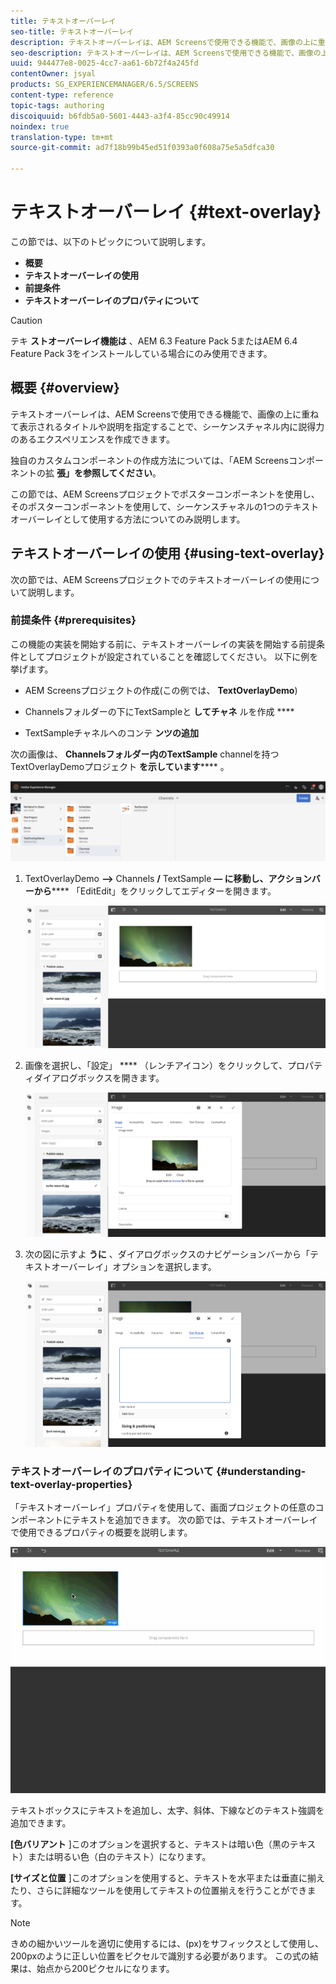 ```yaml
---
title: テキストオーバーレイ
seo-title: テキストオーバーレイ
description: テキストオーバーレイは、AEM Screensで使用できる機能で、画像の上に重ねて表示されるタイトルや説明を指定することで、シーケンスチャネル内に説得力のあるエクスペリエンスを作成できます。 このページでは、この機能について詳しく見ていきます。
seo-description: テキストオーバーレイは、AEM Screensで使用できる機能で、画像の上に重ねて表示されるタイトルや説明を指定することで、シーケンスチャネル内に説得力のあるエクスペリエンスを作成できます。 このページでは、この機能について詳しく見ていきます。
uuid: 944477e8-0025-4cc7-aa61-6b72f4a245fd
contentOwner: jsyal
products: SG_EXPERIENCEMANAGER/6.5/SCREENS
content-type: reference
topic-tags: authoring
discoiquuid: b6fdb5a0-5601-4443-a3f4-85cc90c49914
noindex: true
translation-type: tm+mt
source-git-commit: ad7f18b99b45ed51f0393a0f608a75e5a5dfca30

---
```



# テキストオーバーレイ {#text-overlay}

この節では、以下のトピックについて説明します。

* **概要**
* **テキストオーバーレイの使用**
* **前提条件**
* **テキストオーバーレイのプロパティについて**

>[!CAUTION]
>
>テキ **ストオーバーレイ機能は** 、AEM 6.3 Feature Pack 5またはAEM 6.4 Feature Pack 3をインストールしている場合にのみ使用できます。

## 概要 {#overview}

テキストオーバーレイは、AEM Screensで使用できる機能で、画像の上に重ねて表示されるタイトルや説明を指定することで、シーケンスチャネル内に説得力のあるエクスペリエンスを作成できます。

独自のカスタムコンポーネントの作成方法については、「AEM Screensコンポーネントの拡 **張」を参照してください**。

この節では、AEM Screensプロジェクトでポスターコンポーネントを使用し、そのポスターコンポーネントを使用して、シーケンスチャネルの1つのテキストオーバーレイとして使用する方法についてのみ説明します。

## テキストオーバーレイの使用 {#using-text-overlay}

次の節では、AEM Screensプロジェクトでのテキストオーバーレイの使用について説明します。

### 前提条件 {#prerequisites}

この機能の実装を開始する前に、テキストオーバーレイの実装を開始する前提条件としてプロジェクトが設定されていることを確認してください。 以下に例を挙げます。  

* AEM Screensプロジェクトの作成(この例では、 **TextOverlayDemo**)

* Channelsフォルダーの下にTextSampleと **してチャネ** ルを作成 ****

* TextSampleチャネルへのコンテ **ンツの追加**

次の画像は、 **Channelsフォルダー内のTextSample** channelを持つTextOverlayDemoプロジェクト **を示しています****** 。

![screen_shot_2018-12-16at75908pm](assets/screen_shot_2018-12-16at75908pm.png)

1. TextOverlayDemo **—&gt;** Channels **/** TextSample **— に移動し、アクションバーから****** 「EditEdit」をクリックしてエディターを開きます。

   ![screen_shot_2018-12-16at80017pm](assets/screen_shot_2018-12-16at80017pm.png)

1. 画像を選択し、「設定」 **** （レンチアイコン）をクリックして、プロパティダイアログボックスを開きます。

   ![screen_shot_2018-12-16at80221pm](assets/screen_shot_2018-12-16at80221pm.png)

1. 次の図に示すよ **うに** 、ダイアログボックスのナビゲーションバーから「テキストオーバーレイ」オプションを選択します。

   ![screen_shot_2018-12-16at80424pm](assets/screen_shot_2018-12-16at80424pm.png)

### テキストオーバーレイのプロパティについて {#understanding-text-overlay-properties}

「テキストオーバーレイ」プロパティを使用して、画面プロジェクトの任意のコンポーネントにテキストを追加できます。 次の節では、テキストオーバーレイで使用できるプロパティの概要を説明します。

![text](assets/text.gif)

テキストボックスにテキストを追加し、太字、斜体、下線などのテキスト強調を追加できます。

**[色バリアント** ]このオプションを選択すると、テキストは暗い色（黒のテキスト）または明るい色（白のテキスト）になります。

**[サイズと位置** ]このオプションを使用すると、テキストを水平または垂直に揃えたり、さらに詳細なツールを使用してテキストの位置揃えを行うことができます。

>[!NOTE]
>
>きめの細かいツールを適切に使用するには、(px)をサフィックスとして使用し、200pxのように正しい位置をピクセルで識別する必要があります。 この式の結果は、始点から200ピクセルになります。


